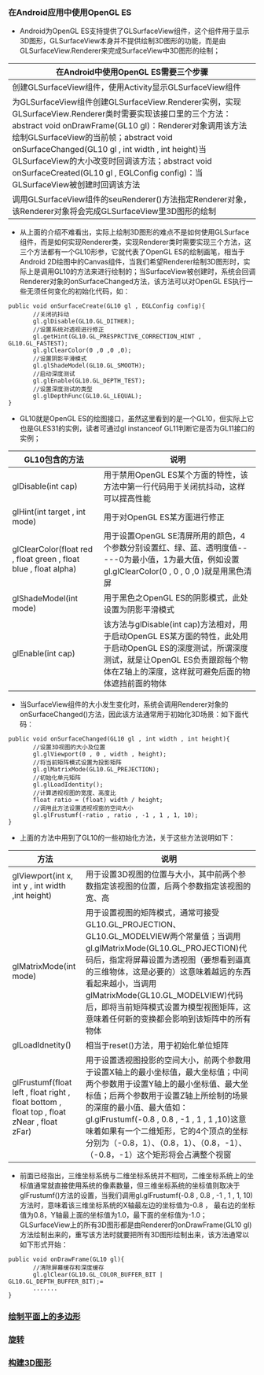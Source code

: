 ### 在Android应用中使用OpenGL ES
+ Android为OpenGL ES支持提供了GLSurfaceView组件，这个组件用于显示3D图形，GLSurfaceView本身并不提供绘制3D图形的功能，而是由GLSurfaceView.Renderer来完成SurfaceView中3D图形的绘制；

|在Android中使用OpenGL ES需要三个步骤|
|------|
|创建GLSurfaceView组件，使用Activity显示GLSurfaceView组件|
|为GLSurfaceView组件创建GLSurfaceView.Renderer实例，实现GLSurfaceView.Renderer类时需要实现该接口里的三个方法：abstract void onDrawFrame(GL10 gl)：Renderer对象调用该方法绘制GLSurfaceView的当前帧；abstract void onSurfaceChanged(GL10 gl , int width , int height)当GLSurfaceView的大小改变时回调该方法；abstract void onSurfaceCreated(GL10 gl , EGLConfig config)：当GLSurfaceView被创建时回调该方法|
|调用GLSurfaceView组件的seuRenderer()方法指定Renderer对象，该Renderer对象将会完成GLSurfaceView里3D图形的绘制|

+ 从上面的介绍不难看出，实际上绘制3D图形的难点不是如何使用GLSurface组件，而是如何实现Renderer类，实现Renderer类时需要实现三个方法，这三个方法都有一个GL10形参，它就代表了OpenGL ES的绘制画笔，相当于Android 2D绘图中的Canvas组件，当我们希望Renderer绘制3D图形时，实际上是调用GL10的方法来进行绘制的；当SurfaceView被创建时，系统会回调Renderer对象的onSurfaceChanged方法，该方法可以对OpenGL ES执行一些无须任何变化的初始化代码，如：

```
public void onSurfaceCreate(GL10 gl , EGLConfig config){
       //关闭抗抖动
       gl.glDisable(GL10.GL_DITHER);
       //设置系统对透视进行修正
       gl.getHint(GL10.GL_PRESPRCTIVE_CORRECTION_HINT , GL10.GL_FASTEST);
       gl.glClearColor(0 ,0 ,0 ,0);
       //设置阴影平滑模式
       gl.glShadeModel(GL10.GL_SMOOTH);
       //启动深度测试
       gl.glEnable(GL10.GL_DEPTH_TEST);
       //设置深度测试的类型
       gl.glDepthFunc(GL10.GL_LEQUAL);
}
```

+ GL10就是OpenGL ES的绘图接口，虽然这里看到的是一个GL10，但实际上它也是GLES31的实例，读者可通过gl instanceof GL11判断它是否为GL11接口的实例；

|GL10包含的方法|说明|
|------|------|
|glDisable(int cap)|用于禁用OpenGL ES某个方面的特性，该方法中第一行代码用于关闭抗抖动，这样可以提高性能|
|glHint(int target , int mode)|用于对OpenGL ES某方面进行修正|
|glClearColor(float red , float green , float blue , float alpha)|用于设置OpenGL SE清屏所用的颜色，4个参数分别设置红、绿、蓝、透明度值-----0为最小值，1为最大值，例如设置gl.glClearColor(0 , 0 , 0 ,0 )就是用黑色清屏|
|glShadeModel(int mode)|用于黑色之OpenGL ES的阴影模式，此处设置为阴影平滑模式|
|glEnable(int cap)|该方法与glDisable(int cap)方法相对，用于启动OpenGL ES某方面的特性，此处用于启动OpenGL ES的深度测试，所谓深度测试，就是让OpenGL ES负责跟踪每个物体在Z轴上的深度，这样就可避免后面的物体遮挡前面的物体|

+ 当SurfaceView组件的大小发生变化时，系统会调用Renderer对象的onSurfaceChanged()方法，因此该方法通常用于初始化3D场景：如下面代码：

```
public void onSurfaceChanged(GL10 gl , int width , int height){
       //设置3D视图的大小及位置
       gl.glViewport(0 , 0 , width , height);
       //将当前矩阵模式设置为投影矩阵
       gl.glMatrixMode(GL10.GL_PREJECTION);
       //初始化单元矩阵
       gl.glLoadIdentity();
       //计算透视视图的宽度、高度比
       float ratio = (float) width / height;
       //调用此方法设置透视视窗的空间大小
       gl.glFrustumf(-ratio , ratio , -1 , 1 , 1, 10);
}
```

+ 上面的方法中用到了GL10的一些初始化方法，关于这些方法说明如下：

|方法|说明|
|------|------|
|glViewport(int x, int y , int width ,int height)|用于设置3D视图的位置与大小，其中前两个参数指定该视图的位置，后两个参数指定该视图的宽、高|
|glMatrixMode(int mode)|用于设置视图的矩阵模式，通常可接受GL10.GL_PROJECTION、GL10.GL_MODELVIEW两个常量值；当调用gl.glMatrixMode(GL10.GL_PROJECTION)代码后，指定将屏幕设置为透视图（要想看到逼真的三维物体，这是必要的）这意味着越远的东西看起来越小，当调用glMatrixMode(GL10.GL_MODELVIEW)代码后，即将当前矩阵模式设置为模型视图矩阵，这意味着任何新的变换都会影响到该矩阵中的所有物体
|glLoadIdnetity()|相当于reset()方法，用于初始化单位矩阵|
|glFrustumf(float left , float right , float bottom  , float top , float zNear , float zFar)|用于设置透视图投影的空间大小，前两个参数用于设置X轴上的最小坐标值，最大坐标值；中间两个参数用于设置Y轴上的最小坐标值、最大坐标值；后两个参数用于设置Z轴上所绘制的场景的深度的最小值、最大值如：gl.glFrustumf(-0.8 , 0.8 , -1 , 1 , 1 ,10)这意味着如果有一个二维矩形，它的4个顶点的坐标分别为（-0.8，1）、（0.8，1）、（0.8，-1）、（-0.8，-1）这个矩形将会占满整个视窗|

+ 前面已经指出，三维坐标系统与二维坐标系统并不相同，二维坐标系统上的坐标值通常就直接使用系统的像素数量，但三维坐标系统的坐标值则取决于glFrustumf()方法的设置，当我们调用gl.glFrustumf(-0.8 , 0.8 , -1 , 1 , 1, 10)方法时，意味着该三维坐标系统的X轴最左边的坐标值为-0.8 ， 最右边的坐标值为0.8，Y轴最上面的坐标值为1.0，最下面的坐标值为-1.0；GLSurfaceView上的所有3D图形都是由Renderer的onDrawFrame(GL10 gl)方法绘制出来的，重写该方法时就要把所有3D图形绘制出来，该方法通常以如下形式开始：

```
public void onDrawFrame(GL10 gl){
       //清除屏幕缓存和深度缓存
       gl.glClear(GL10.GL_COLOR_BUFFER_BIT | GL10.GL_DEPTH_BUFFER_BIT);=
       .......
}
```

### [绘制平面上的多边形](https://github.com/ningbaoqi/View/blob/master/README-open1.md)

### [旋转](https://github.com/ningbaoqi/View/blob/master/README-open2.md)

### [构建3D图形](https://github.com/ningbaoqi/View/blob/master/README-open3.md)
